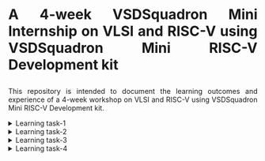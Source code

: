 # <p align="justify">A 4-week VSDSquadron Mini Internship on VLSI and RISC-V using VSDSquadron Mini RISC-V Development kit</p>

<p align="justify">This repository is intended to document the learning outcomes and experience of a 4-week workshop on VLSI and RISC-V using VSDSquadron Mini RISC-V Development kit.</p>

<details>
<summary>Learning task-1</summary>
<br>

- The first online meeting took place on <b>16<sup>th</sup> February, 2024, @ 6PM to 7PM.</b>
<br/> In this meeting the following tasks have been assigned.
1. Create a GitHub repo. Windows OS, 1TB HDD, 16GB RAM. 
2. Next Task - Allocate 8GB RAM, 100GB HDD for Oracle Virtual Machine and install [RISC-V GNU Toolchain first](https://github.com/riscv-collab/riscv-gnu-toolchain), then [install Yosys, iverilog, gtkwave](https://docs.google.com/document/d/1Z5t7xWpG_gdppLk_ZVfgKVr5hrQZISlkdwCWSjYg7p0/edit).

</details>

<details>
<summary>Learning task-2</summary>
<br>

- The second online meeting took place on <b>20<sup>th</sup> February, 2024, @ 6PM to 7PM.</b>
<br/>  In this meeting, It is assigned to identify the instruction type and exact 32-bit instruction code in the instruction type format. Upload the 32-bit pattern on GitHub. The summary is the following tasks.
1. List the types of instructions in RISC V
2. To consider the word size of the instruction code to be of size 32-bit<br>
[Click me to know the details of task-2](https://github.com/zakirhussaingit/vlsiriscv/blob/main/task2.md) 

</details>

<details>
<summary>Learning task-3</summary>
<br>

- The third online meeting took place on <b>22<sup>nd</sup> February, 2024, @ 6PM to 7PM.</b>
<br/>  In this meeting, we were introduced to RISC-V simulator and how to use it through demonstration-videos. And the same we have to reproduce through practice. <br>

[Click me to know the details of task-3](https://github.com/zakirhussaingit/vlsiriscv/blob/main/task3.md)
</details>
<details>
<summary>Learning task-4</summary>
<br>
  
[Click me to know the details of task-4](https://github.com/zakirhussaingit/vlsiriscv/blob/main/task4.md)
  
</details>
